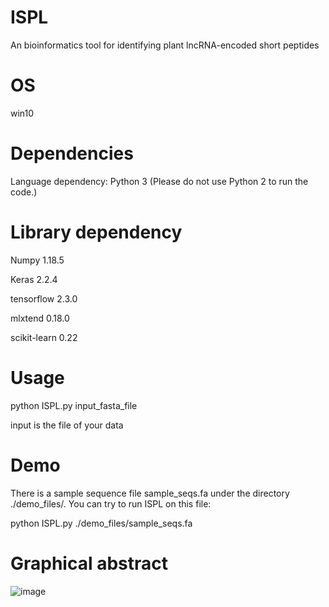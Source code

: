 # ISPL

An bioinformatics tool for identifying plant lncRNA-encoded short peptides

# OS
win10

# Dependencies
Language dependency: Python 3 (Please do not use Python 2 to run the code.)

# Library dependency

Numpy 1.18.5

Keras 2.2.4

tensorflow 2.3.0

mlxtend 0.18.0

scikit-learn 0.22

# Usage

python ISPL.py input_fasta_file

input is the file of your data

# Demo

There is a sample sequence file sample_seqs.fa under the directory ./demo_files/. You can try to run ISPL on this file:

python ISPL.py ./demo_files/sample_seqs.fa

# Graphical abstract

![image](https://github.com/zzssyy/bioinformatics/blob/master/Graphical-abstract.png)
